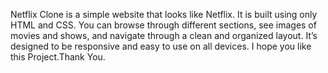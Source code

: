 Netflix Clone is a simple website that looks like Netflix. 
It is built using only HTML and CSS. You can browse through different sections, see images of movies and shows, and navigate through a clean and organized layout.
It’s designed to be responsive and easy to use on all devices.
I hope you like this Project.Thank You.
